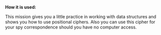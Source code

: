 **How it is used:**

This mission gives you a little practice in working with data structures and shows you how to use positional ciphers.
Also you can use this cipher for your spy correspondence should you have no computer access.

